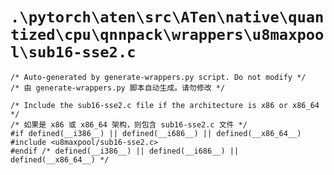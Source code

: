 # `.\pytorch\aten\src\ATen\native\quantized\cpu\qnnpack\wrappers\u8maxpool\sub16-sse2.c`

```
/* Auto-generated by generate-wrappers.py script. Do not modify */
/* 由 generate-wrappers.py 脚本自动生成。请勿修改 */

/* Include the sub16-sse2.c file if the architecture is x86 or x86_64 */
/* 如果是 x86 或 x86_64 架构，则包含 sub16-sse2.c 文件 */
#if defined(__i386__) || defined(__i686__) || defined(__x86_64__)
#include <u8maxpool/sub16-sse2.c>
#endif /* defined(__i386__) || defined(__i686__) || defined(__x86_64__) */
```